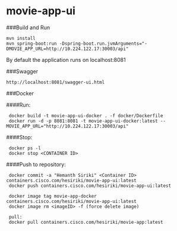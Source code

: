 # movie-app-ui

###Build and Run
```aidl
mvn install
mvn spring-boot:run -Dspring-boot.run.jvmArguments="-DMOVIE_APP_URL=http://10.224.122.17:30003/api"
```

By default the application runs on localhost:8081

###Swagger
```
http://localhost:8081/swagger-ui.html
```

###Docker

####Run:
```aidl
 docker build -t movie-app-ui-docker . -f docker/Dockerfile
 docker run -d -p 8081:8081 -t movie-app-ui-docker:latest --MOVIE_APP_URL="http://10.224.122.17:30003/api"
```
####Stop:
```aidl
 docker ps -l
 docker stop <CONTAINER ID>
```
####Push to repository:
```aidl
 docker commit -a "Hemanth Siriki" <Container ID> containers.cisco.com/hesiriki/movie-app-ui:latest
 docker push containers.cisco.com/hesiriki/movie-app-ui:latest
```
```aidl
 docker image tag movie-app-docker containers.cisco.com/hesiriki/movie-app-ui:latest
 docker image rm <imageID> -f (force delete image)
 
 pull:
 docker pull containers.cisco.com/hesiriki/movie-app:latest
```
